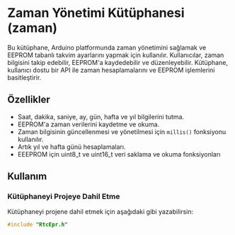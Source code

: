 # Zaman Yönetimi Kütüphanesi (zaman)

Bu kütüphane, Arduino platformunda zaman yönetimini sağlamak ve EEPROM tabanlı takvim ayarlarını yapmak için kullanılır. Kullanıcılar, zaman bilgisini takip edebilir, EEPROM'a kaydedebilir ve düzenleyebilir. Kütüphane, kullanıcı dostu bir API ile zaman hesaplamalarını ve EEPROM işlemlerini basitleştirir.

## Özellikler

- Saat, dakika, saniye, ay, gün, hafta ve yıl bilgilerini tutma.
- EEPROM'a zaman verilerini kaydetme ve okuma.
- Zaman bilgisinin güncellenmesi ve yönetilmesi için `millis()` fonksiyonu kullanılır.
- Artık yıl ve hafta günü hesaplamaları.
- EEEPROM için uint8_t ve uint16_t veri saklama ve okuma fonksiyonları

## Kullanım

### Kütüphaneyi Projeye Dahil Etme

Kütüphaneyi projene dahil etmek için aşağıdaki gibi yazabilirsin:

```cpp
#include "RtcEpr.h"
